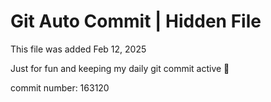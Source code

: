 # Git Auto Commit | Hidden File

This file was added Feb 12, 2025

Just for fun and keeping my daily git commit active 🤪

commit number: 163120
